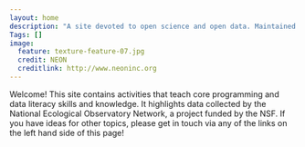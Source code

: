 ```yaml
---
layout: home
description: "A site devoted to open science and open data. Maintained by Leah Wasser"
Tags: []
image:
  feature: texture-feature-07.jpg
  credit: NEON
  creditlink: http://www.neoninc.org
---
```


Welcome! This site contains activities that teach core programming and data literacy skills and knowledge. It highlights data collected by the National Ecological Observatory Network, a project funded by the NSF. If you have ideas for other topics, 
please get in touch via any of the links on the left hand side of this page! 
